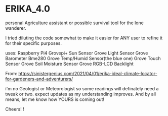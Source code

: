 # ERIKA_4.0

personal Agriculture assistant or possible survival tool for the lone wanderer.

I tried diluting the code somewhat to make it easier for ANY user to refine it for their specific purposes.

uses:
Raspberry Pi4
Grovepi+
Sun Sensor
Grove Light Sensor
Grove Barometer Bme280
Grove Temp/Humid Sensor(the blue one)
Grove Touch Sensor
Grove Soil Moisture Sensor
Grove RGB-LCD Backlight

From: https://sinistergenius.com/2021/04/01/erika-ideal-climate-locator-for-gardeners-and-adventurers/

i'm no Geologist or Meteorologist so some readings will definately need a tweak or two. expect updates as my understanding improves.
And by all means, let me know how YOURS is coming out!

Cheers!
!
